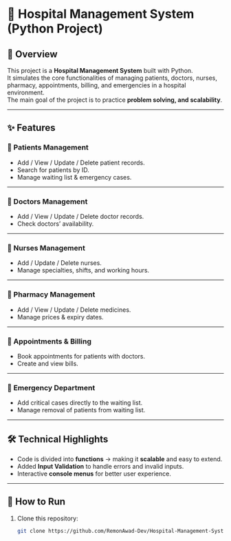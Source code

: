 # 🏥 Hospital Management System (Python Project)

## 📌 Overview
This project is a **Hospital Management System** built with Python.  
It simulates the core functionalities of managing patients, doctors, nurses, pharmacy, appointments, billing, and emergencies in a hospital environment.  
The main goal of the project is to practice **problem solving, and scalability**.

---

## ✨ Features

### 🔹 Patients Management
- Add / View / Update / Delete patient records.
- Search for patients by ID.
- Manage waiting list & emergency cases.

---

### 🔹 Doctors Management
- Add / View / Update / Delete doctor records.
- Check doctors’ availability.

---

### 🔹 Nurses Management
- Add / Update / Delete nurses.
- Manage specialties, shifts, and working hours.

---

### 🔹 Pharmacy Management
- Add / View / Update / Delete medicines.
- Manage prices & expiry dates.

---

### 🔹 Appointments & Billing
- Book appointments for patients with doctors.
- Create and view bills.

---

### 🔹 Emergency Department
- Add critical cases directly to the waiting list.
- Manage removal of patients from waiting list.

---

## 🛠️ Technical Highlights
- Code is divided into **functions** → making it **scalable** and easy to extend.
- Added **Input Validation** to handle errors and invalid inputs.
- Interactive **console menus** for better user experience.

---

## 🚀 How to Run
1. Clone this repository:
   ```bash
   git clone https://github.com/RemonAwad-Dev/Hospital-Management-System.git
